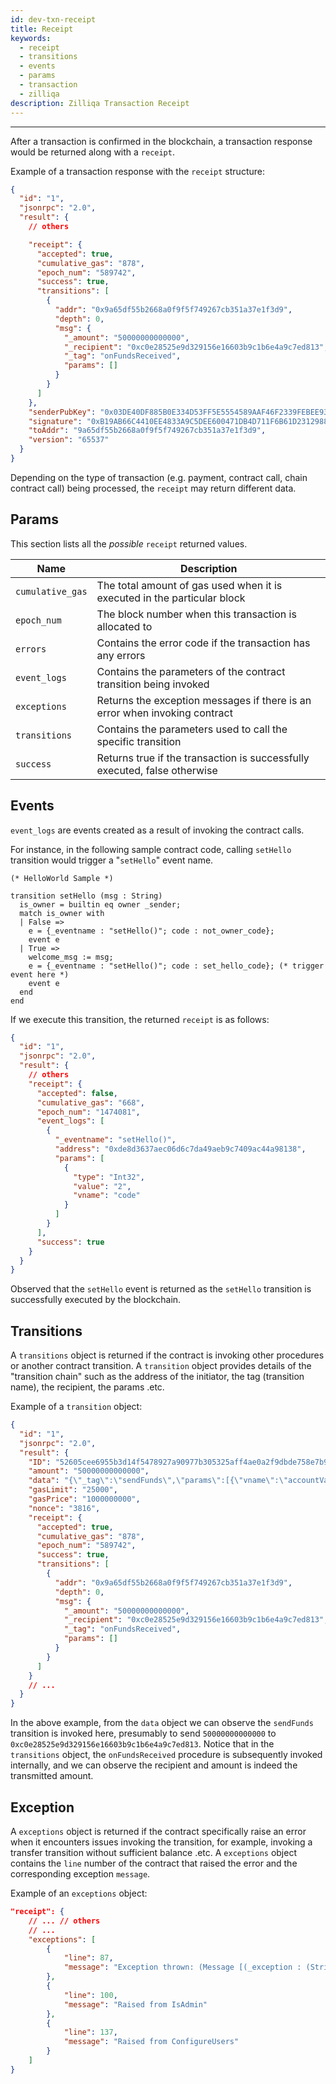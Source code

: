 ```yaml
---
id: dev-txn-receipt
title: Receipt
keywords:
  - receipt
  - transitions
  - events
  - params
  - transaction
  - zilliqa
description: Zilliqa Transaction Receipt
---
```


---

After a transaction is confirmed in the blockchain, a transaction response would
be returned along with a `receipt`.

Example of a transaction response with the `receipt` structure:

```json
{
  "id": "1",
  "jsonrpc": "2.0",
  "result": {
    // others

    "receipt": {
      "accepted": true,
      "cumulative_gas": "878",
      "epoch_num": "589742",
      "success": true,
      "transitions": [
        {
          "addr": "0x9a65df55b2668a0f9f5f749267cb351a37e1f3d9",
          "depth": 0,
          "msg": {
            "_amount": "50000000000000",
            "_recipient": "0xc0e28525e9d329156e16603b9c1b6e4a9c7ed813",
            "_tag": "onFundsReceived",
            "params": []
          }
        }
      ]
    },
    "senderPubKey": "0x03DE40DF885B0E334D53FF5E5554589AAF46F2339FEBEE93213F2CCE52D1F488F4",
    "signature": "0xB19AB66C4410EE4833A9C5DEE600471DB4D711F6B61D2312988E6E70CC655409F18BB42BB6940B6263C8EA5CE08CAEC06111BDF19BE00D7E15F25515CAA45DAA",
    "toAddr": "9a65df55b2668a0f9f5f749267cb351a37e1f3d9",
    "version": "65537"
  }
}
```

Depending on the type of transaction (e.g. payment, contract call, chain
contract call) being processed, the `receipt` may return different data.

## Params

This section lists all the _possible_ `receipt` returned values.

| Name             | Description                                                                |
| ---------------- | -------------------------------------------------------------------------- |
| `cumulative_gas` | The total amount of gas used when it is executed in the particular block   |
| `epoch_num`      | The block number when this transaction is allocated to                     |
| `errors`         | Contains the error code if the transaction has any errors                  |
| `event_logs`     | Contains the parameters of the contract transition being invoked           |
| `exceptions`     | Returns the exception messages if there is an error when invoking contract |
| `transitions`    | Contains the parameters used to call the specific transition               |
| `success`        | Returns true if the transaction is successfully executed, false otherwise  |

## Events

`event_logs` are events created as a result of invoking the contract calls.

For instance, in the following sample contract code, calling `setHello`
transition would trigger a "`setHello`" event name.

```scilla
(* HelloWorld Sample *)

transition setHello (msg : String)
  is_owner = builtin eq owner _sender;
  match is_owner with
  | False =>
    e = {_eventname : "setHello()"; code : not_owner_code};
    event e
  | True =>
    welcome_msg := msg;
    e = {_eventname : "setHello()"; code : set_hello_code}; (* trigger event here *)
    event e
  end
end
```

If we execute this transition, the returned `receipt` is as follows:

```json
{
  "id": "1",
  "jsonrpc": "2.0",
  "result": {
    // others
    "receipt": {
      "accepted": false,
      "cumulative_gas": "668",
      "epoch_num": "1474081",
      "event_logs": [
        {
          "_eventname": "setHello()",
          "address": "0xde8d3637aec06d6c7da49aeb9c7409ac44a98138",
          "params": [
            {
              "type": "Int32",
              "value": "2",
              "vname": "code"
            }
          ]
        }
      ],
      "success": true
    }
  }
}
```

Observed that the `setHello` event is returned as the `setHello` transition is
successfully executed by the blockchain.

## Transitions

A `transitions` object is returned if the contract is invoking other procedures
or another contract transition. A `transition` object provides details of the
"transition chain" such as the address of the initiator, the tag (transition
name), the recipient, the params .etc.

Example of a `transition` object:

```json
{
  "id": "1",
  "jsonrpc": "2.0",
  "result": {
    "ID": "52605cee6955b3d14f5478927a90977b305325aff4ae0a2f9dbde758e7b92ad4",
    "amount": "50000000000000",
    "data": "{\"_tag\":\"sendFunds\",\"params\":[{\"vname\":\"accountValues\",\"type\":\"List (AccountValue)\",\"value\":[{\"constructor\":\"AccountValue\",\"argtypes\":[],\"arguments\":[\"0xc0e28525e9d329156e16603b9c1b6e4a9c7ed813\",\"50000000000000\"]}]}]}",
    "gasLimit": "25000",
    "gasPrice": "1000000000",
    "nonce": "3816",
    "receipt": {
      "accepted": true,
      "cumulative_gas": "878",
      "epoch_num": "589742",
      "success": true,
      "transitions": [
        {
          "addr": "0x9a65df55b2668a0f9f5f749267cb351a37e1f3d9",
          "depth": 0,
          "msg": {
            "_amount": "50000000000000",
            "_recipient": "0xc0e28525e9d329156e16603b9c1b6e4a9c7ed813",
            "_tag": "onFundsReceived",
            "params": []
          }
        }
      ]
    }
    // ...
  }
}
```

In the above example, from the `data` object we can observe the `sendFunds`
transition is invoked here, presumably to send `50000000000000` to
`0xc0e28525e9d329156e16603b9c1b6e4a9c7ed813`. Notice that in the `transitions`
object, the `onFundsReceived` procedure is subsequently invoked internally, and
we can observe the recipient and amount is indeed the transmitted amount.

## Exception

A `exceptions` object is returned if the contract specifically raise an error
when it encounters issues invoking the transition, for example, invoking a
transfer transition without sufficient balance .etc. A `exceptions` object
contains the `line` number of the contract that raised the error and the
corresponding exception `message`.

Example of an `exceptions` object:

```json
"receipt": {
    // ... // others
    // ...
    "exceptions": [
        {
            "line": 87,
            "message": "Exception thrown: (Message [(_exception : (String \"Error\")) ; (code : (Int32 -2))])"
        },
        {
            "line": 100,
            "message": "Raised from IsAdmin"
        },
        {
            "line": 137,
            "message": "Raised from ConfigureUsers"
        }
    ]
}
```
